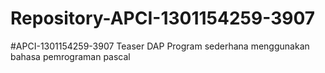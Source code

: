 # Repository-APCI-1301154259-3907
#APCI-1301154259-3907
            Teaser DAP
            Program sederhana menggunakan bahasa pemrograman pascal
